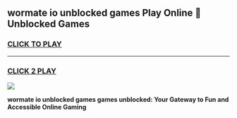 
## wormate io unblocked games Play Online 👋 Unblocked Games
<h3>
<a href="https://premium.freeplayer.one?title=wormate_io_unblocked_games&ref=19F">CLICK TO PLAY</a></h3>
<hr>

<h3>
<a href="https://premium.freeplayer.one?title=wormate_io_unblocked_games&ref=19F">CLICK 2 PLAY</a>
  
</h3>

<a href="https://premium.freeplayer.one?title=wormate_io_unblocked_games&ref=19F"><img src="https://clearcache.store/games.png"></a>


**wormate io unblocked games games unblocked: Your Gateway to Fun and Accessible Online Gaming**
